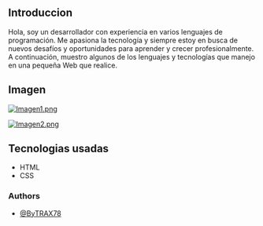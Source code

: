 ## Introduccion

Hola, soy un desarrollador con experiencia en varios lenguajes de programación. Me apasiona la tecnología y siempre estoy en busca de nuevos desafíos y oportunidades para aprender y crecer profesionalmente. A continuación, muestro algunos de los lenguajes y tecnologías que manejo en una pequeña Web que realice.

## Imagen 

[![Imagen1.png](https://i.postimg.cc/25fssWnN/Imagen1.png)](https://postimg.cc/gxNtRnMg)

[![Imagen2.png](https://i.postimg.cc/nhq5GLgR/Imagen2.png)](https://postimg.cc/PCr2tdtY)
 




## Tecnologias usadas
* HTML
* CSS

### Authors

- [@ByTRAX78](https://github.com/ByTRAX78)

